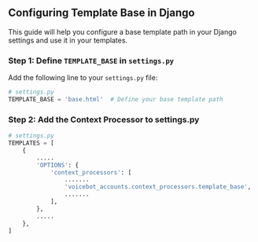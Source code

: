 ## Configuring Template Base in Django

This guide will help you configure a base template path in your Django settings and use it in your templates.

### Step 1: Define `TEMPLATE_BASE` in `settings.py`

Add the following line to your `settings.py` file:

```python
# settings.py
TEMPLATE_BASE = 'base.html'  # Define your base template path
```

### Step 2: Add the Context Processor to settings.py

```python
# settings.py
TEMPLATES = [
    {
        .....
        'OPTIONS': {
            'context_processors': [
                .......
                'voicebot_accounts.context_processors.template_base',  # Add your custom context processor here
                .......
            ],
        },
        .....
    },
]
```